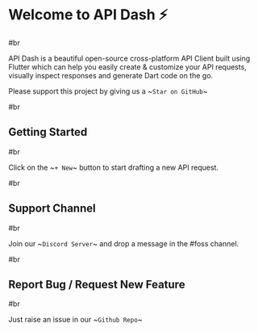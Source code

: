 # Welcome to API Dash ⚡️

#br

API Dash is a beautiful open-source cross-platform API Client built using Flutter which can help you easily create & customize your API requests, visually inspect responses and generate Dart code on the go.

Please support this project by giving us a ~`Star on GitHub`~

#br

## Getting Started

#br

Click on the ~`+ New`~ button to start drafting a new API request.

#br

## Support Channel

#br

Join our ~`Discord Server`~ and drop a message in the #foss channel.

#br

## Report Bug / Request New Feature

#br

Just raise an issue in our ~`Github Repo`~
